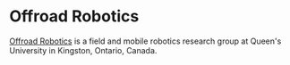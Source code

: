 # Offroad Robotics

[Offroad Robotics](https://offroad.engineering.queensu.ca) is a field and mobile robotics research group at Queen's University in Kingston, Ontario, Canada.
